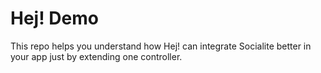 Hej! Demo
=========

This repo helps you understand how Hej! can integrate Socialite better in your app just by extending one controller.
